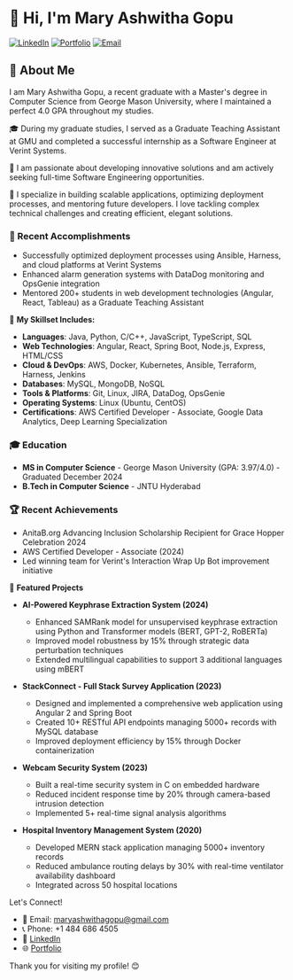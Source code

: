 # 👋 Hi, I'm Mary Ashwitha Gopu

[![LinkedIn](https://img.shields.io/badge/LinkedIn-0077B5?style=for-the-badge&logo=linkedin&logoColor=white)](https://www.linkedin.com/in/mary-ashwitha-gopu)
[![Portfolio](https://img.shields.io/badge/Portfolio-4285F4?style=for-the-badge&logo=google-chrome&logoColor=white)](https://ashwithamary.github.io/portfolio/)
[![Email](https://img.shields.io/badge/Email-D14836?style=for-the-badge&logo=gmail&logoColor=white)](mailto:maryashwithagopu@gmail.com)

## 🚀 About Me
I am Mary Ashwitha Gopu, a recent graduate with a Master's degree in Computer Science from George Mason University, where I maintained a perfect 4.0 GPA throughout my studies. 

🎓 During my graduate studies, I served as a Graduate Teaching Assistant at GMU and completed a successful internship as a Software Engineer at Verint Systems. 

💼 I am passionate about developing innovative solutions and am actively seeking full-time Software Engineering opportunities. 

🚀 I specialize in building scalable applications, optimizing deployment processes, and mentoring future developers. I love tackling complex technical challenges and creating efficient, elegant solutions.


### 🔭 Recent Accomplishments
- Successfully optimized deployment processes using Ansible, Harness, and cloud platforms at Verint Systems
- Enhanced alarm generation systems with DataDog monitoring and OpsGenie integration
- Mentored 200+ students in web development technologies (Angular, React, Tableau) as a Graduate Teaching Assistant

🌟 **My Skillset Includes:**
* **Languages**: Java, Python, C/C++, JavaScript, TypeScript, SQL
* **Web Technologies**: Angular, React, Spring Boot, Node.js, Express, HTML/CSS
* **Cloud & DevOps**: AWS, Docker, Kubernetes, Ansible, Terraform, Harness, Jenkins
* **Databases**: MySQL, MongoDB, NoSQL
* **Tools & Platforms**: Git, Linux, JIRA, DataDog, OpsGenie
* **Operating Systems**: Linux (Ubuntu, CentOS)
* **Certifications**: AWS Certified Developer - Associate, Google Data Analytics, Deep Learning Specialization

### 🎓 Education
- **MS in Computer Science** - George Mason University (GPA: 3.97/4.0) - Graduated December 2024
- **B.Tech in Computer Science** - JNTU Hyderabad

### 🏆 Recent Achievements
- AnitaB.org Advancing Inclusion Scholarship Recipient for Grace Hopper Celebration 2024
- AWS Certified Developer - Associate (2024)
- Led winning team for Verint's Interaction Wrap Up Bot improvement initiative

📌 **Featured Projects**
* **AI-Powered Keyphrase Extraction System (2024)**
   * Enhanced SAMRank model for unsupervised keyphrase extraction using Python and Transformer models (BERT, GPT-2, RoBERTa)
   * Improved model robustness by 15% through strategic data perturbation techniques
   * Extended multilingual capabilities to support 3 additional languages using mBERT

* **StackConnect - Full Stack Survey Application (2023)**
   * Designed and implemented a comprehensive web application using Angular 2 and Spring Boot
   * Created 10+ RESTful API endpoints managing 5000+ records with MySQL database
   * Improved deployment efficiency by 15% through Docker containerization

* **Webcam Security System (2023)**
   * Built a real-time security system in C on embedded hardware
   * Reduced incident response time by 20% through camera-based intrusion detection
   * Implemented 5+ real-time signal analysis algorithms

* **Hospital Inventory Management System (2020)**
   * Developed MERN stack application managing 5000+ inventory records
   * Reduced ambulance routing delays by 30% with real-time ventilator availability dashboard
   * Integrated across 50 hospital locations

Let's Connect!
* 📧 Email: maryashwithagopu@gmail.com
* 📞 Phone: +1 484 686 4505
* 🔗 [LinkedIn](https://www.linkedin.com/in/mary-ashwitha-gopu)
* 🌐 [Portfolio](https://ashwithamary.github.io/portfolio/)

Thank you for visiting my profile! 😊
